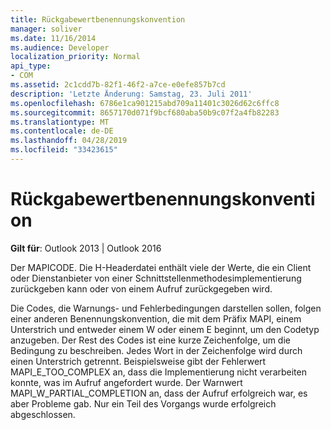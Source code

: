 ```yaml
---
title: Rückgabewertbenennungskonvention
manager: soliver
ms.date: 11/16/2014
ms.audience: Developer
localization_priority: Normal
api_type:
- COM
ms.assetid: 2c1cdd7b-82f1-46f2-a7ce-e0efe857b7cd
description: 'Letzte Änderung: Samstag, 23. Juli 2011'
ms.openlocfilehash: 6786e1ca901215abd709a11401c3026d62c6ffc8
ms.sourcegitcommit: 8657170d071f9bcf680aba50b9c07f2a4fb82283
ms.translationtype: MT
ms.contentlocale: de-DE
ms.lasthandoff: 04/28/2019
ms.locfileid: "33423615"
---
```

# <a name="return-value-naming-convention"></a>Rückgabewertbenennungskonvention

  
  
**Gilt für**: Outlook 2013 | Outlook 2016 
  
Der MAPICODE. Die H-Headerdatei enthält viele der Werte, die ein Client oder Dienstanbieter von einer Schnittstellenmethodesimplementierung zurückgeben kann oder von einem Aufruf zurückgegeben wird.
  
Die Codes, die Warnungs- und Fehlerbedingungen darstellen sollen, folgen einer anderen Benennungskonvention, die mit dem Präfix MAPI, einem Unterstrich und entweder einem W oder einem E beginnt, um den Codetyp anzugeben. Der Rest des Codes ist eine kurze Zeichenfolge, um die Bedingung zu beschreiben. Jedes Wort in der Zeichenfolge wird durch einen Unterstrich getrennt. Beispielsweise gibt der Fehlerwert MAPI_E_TOO_COMPLEX an, dass die Implementierung nicht verarbeiten konnte, was im Aufruf angefordert wurde. Der Warnwert MAPI_W_PARTIAL_COMPLETION an, dass der Aufruf erfolgreich war, es aber Probleme gab. Nur ein Teil des Vorgangs wurde erfolgreich abgeschlossen.
  

